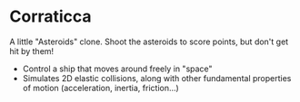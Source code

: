 Corraticca
==========

A little "Asteroids" clone. Shoot the asteroids to score points, but don't get hit by them!

- Control a ship that moves around freely in "space"
- Simulates 2D elastic collisions, along with other fundamental properties of motion (acceleration, inertia, friction...)
